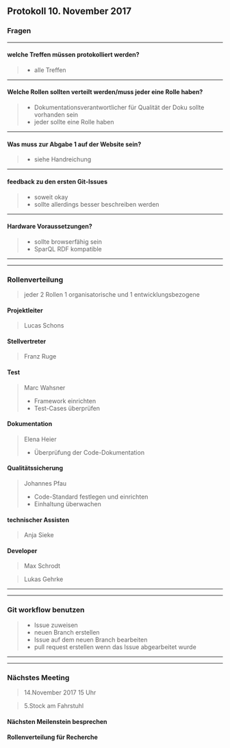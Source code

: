 **Protokoll 10. November 2017**
-------------------------------


### **Fragen**


------------------------
#### welche Treffen müssen protokolliert werden?
> * alle Treffen

-------------------------
#### Welche Rollen sollten verteilt werden/muss jeder eine Rolle haben?
> * Dokumentationsverantwortlicher für Qualität der Doku sollte vorhanden sein
> * jeder sollte eine Rolle haben

----------------------------
#### Was muss zur Abgabe 1 auf der Website sein?
> * siehe Handreichung

-------------------
#### feedback zu den ersten Git-Issues
> * soweit okay
> * sollte allerdings besser beschreiben werden

--------------------
#### Hardware Voraussetzungen?
> * sollte browserfähig sein
> * SparQL RDF kompatible

-------------------

---------------
### **Rollenverteilung**

> jeder 2 Rollen 1 organisatorische und 1 entwicklungsbezogene

#### Projektleiter
> Lucas Schons

#### Stellvertreter
> Franz Ruge

#### Test
> Marc Wahsner
> * Framework einrichten
> * Test-Cases überprüfen

#### Dokumentation
> Elena Heier
> * Überprüfung der Code-Dokumentation

#### Qualitätssicherung
> Johannes Pfau
> * Code-Standard festlegen und einrichten
> * Einhaltung überwachen

#### technischer Assisten
> Anja Sieke

#### Developer
> Max Schrodt

> Lukas Gehrke


-------------

------------

### **Git workflow benutzen**
> * Issue zuweisen
> * neuen Branch erstellen
> * Issue auf dem neuen Branch bearbeiten
> * pull request erstellen wenn das Issue abgearbeitet wurde

------------ 

-------------

### **Nächstes Meeting**

> 14.November 2017 15 Uhr

> 5.Stock am Fahrstuhl

#### Nächsten Meilenstein besprechen

#### Rollenverteilung für Recherche
